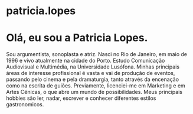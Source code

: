# patricia.lopes
<!DOCTYPE html>
<html lang="pt-BR">
<head>
    <meta charset="UTF-8">
    <meta name="viewport" content="width=device-width, initial-scale=1.0">
    <title>Meu Site</title>
</head>
<body>
    <h1>Olá, eu sou a Patricia Lopes.</h1>
    <p>Sou argumentista, sonoplasta e atriz.
        Nasci no Rio de Janeiro, em maio de 1996 e vivo atualmente na cidade do Porto. Estudo Comunicação Audiovisual e Multimédia, na Universidade Lusófona.
        Minhas principais áreas de interesse profissional é vasta e vai de produção de eventos, passando pelo cinema e pela dramaturgia, tanto através da encenação como na escrita de guiões.
        Previamente, licenciei-me em Marketing e em Artes Cénicas, o que abre um mundo de possibilidades.
        Meus principais hobbies são ler, nadar, escrever e conhecer diferentes estilos gastronomicos.</p>
</body>
</html>
